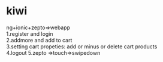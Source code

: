 # kiwi
ng+ionic+zepto=>webapp   
1.register and login  
2.addmore and add to cart  
3.setting cart propeties: add or minus or delete cart products  
4.logout
5.zepto =>touch=>swipedown  
